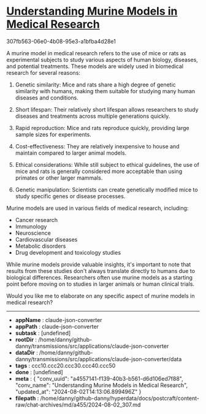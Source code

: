 # [Understanding Murine Models in Medical Research](https://claude.ai/chat/a4557141-f139-40b3-b561-d6d106ed7f88)

307fb563-06e0-4b08-95e3-a1bfba4d28e1

 A murine model in medical research refers to the use of mice or rats as experimental subjects to study various aspects of human biology, diseases, and potential treatments. These models are widely used in biomedical research for several reasons:

1. Genetic similarity: Mice and rats share a high degree of genetic similarity with humans, making them suitable for studying many human diseases and conditions.

2. Short lifespan: Their relatively short lifespan allows researchers to study diseases and treatments across multiple generations quickly.

3. Rapid reproduction: Mice and rats reproduce quickly, providing large sample sizes for experiments.

4. Cost-effectiveness: They are relatively inexpensive to house and maintain compared to larger animal models.

5. Ethical considerations: While still subject to ethical guidelines, the use of mice and rats is generally considered more acceptable than using primates or other larger mammals.

6. Genetic manipulation: Scientists can create genetically modified mice to study specific genes or disease processes.

Murine models are used in various fields of medical research, including:

- Cancer research
- Immunology
- Neuroscience
- Cardiovascular diseases
- Metabolic disorders
- Drug development and toxicology studies

While murine models provide valuable insights, it's important to note that results from these studies don't always translate directly to humans due to biological differences. Researchers often use murine models as a starting point before moving on to studies in larger animals or human clinical trials.

Would you like me to elaborate on any specific aspect of murine models in medical research?

---

* **appName** : claude-json-converter
* **appPath** : claude-json-converter
* **subtask** : [undefined]
* **rootDir** : /home/danny/github-danny/transmissions/src/applications/claude-json-converter
* **dataDir** : /home/danny/github-danny/transmissions/src/applications/claude-json-converter/data
* **tags** : ccc10.ccc20.ccc30.ccc40.ccc50
* **done** : [undefined]
* **meta** : {
  "conv_uuid": "a4557141-f139-40b3-b561-d6d106ed7f88",
  "conv_name": "Understanding Murine Models in Medical Research",
  "updated_at": "2024-08-02T14:13:06.899496Z"
}
* **filepath** : /home/danny/github-danny/hyperdata/docs/postcraft/content-raw/chat-archives/md/a455/2024-08-02_307.md